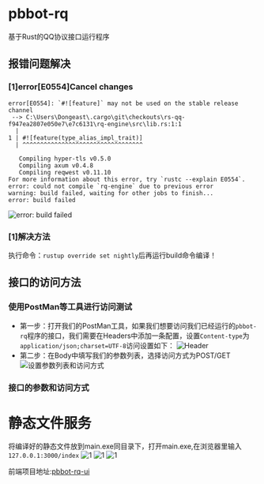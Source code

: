 # pbbot-rq
基于Rust的QQ协议接口运行程序

## 报错问题解决

### [1]error[E0554]Cancel changes
```
error[E0554]: `#![feature]` may not be used on the stable release channel
 --> C:\Users\Dongeast\.cargo\git\checkouts\rs-qq-f947ea2807e050e7\e7c6131\rq-engine\src\lib.rs:1:1
  |
1 | #![feature(type_alias_impl_trait)]
  | ^^^^^^^^^^^^^^^^^^^^^^^^^^^^^^^^^^

   Compiling hyper-tls v0.5.0
   Compiling axum v0.4.8
   Compiling reqwest v0.11.10
For more information about this error, try `rustc --explain E0554`.
error: could not compile `rq-engine` due to previous error
warning: build failed, waiting for other jobs to finish...
error: build failed
```
![error: build failed](https://user-images.githubusercontent.com/66114014/164759104-4eb9e7b4-8e9e-4a29-bdac-ca2a14bbd5bb.png)

### [1]解决方法
执行命令：`rustup override set nightly`后再运行build命令编译！

## 接口的访问方法
### 使用PostMan等工具进行访问测试
- 第一步：打开我们的PostMan工具，如果我们想要访问我们已经运行的`pbbot-rq`程序的接口，我们需要在Headers中添加一条配置，设置`Content-type`为`application/json;charset=UTF-8`访问设置如下：
![Header](https://user-images.githubusercontent.com/66114014/164883178-607b4285-2aac-435b-a6ef-67b12600660a.png)
- 第二步：在Body中填写我们的参数列表，选择访问方式为POST/GET
![设置参数列表和访问方式](https://user-images.githubusercontent.com/66114014/164883513-bbe07c62-a54b-423e-81c9-ba776b2e377b.png)
### 接口的参数和访问方式

# 静态文件服务
将编译好的静态文件放到main.exe同目录下，打开main.exe,在浏览器里输入 `127.0.0.1:3000/index`
![1](https://github.com/2mf8/pbbot-rq/user-images/main/assets/QQ%E6%88%AA%E5%9B%BE20220428131935.png)
![1](https://github.com/2mf8/pbbot-rq/user-images/main/assets/QQ%E6%88%AA%E5%9B%BE20220428132804.png)
![1](https://github.com/2mf8/pbbot-rq/user-images/main/assets/QQ%E6%88%AA%E5%9B%BE20220428132940.png)

前端项目地址:[pbbot-rq-ui](https://github.com/dongeast/pbbot-rq-ui)
